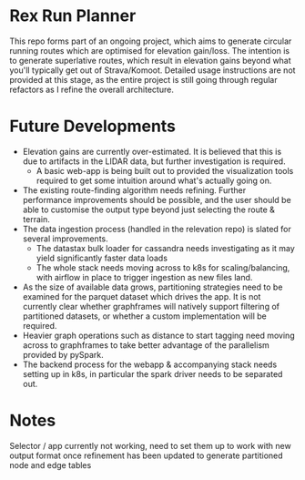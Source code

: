 # Rex Run Planner

This repo forms part of an ongoing project, which aims to generate circular running routes which are optimised for elevation gain/loss. The intention is to generate superlative routes, which result in elevation gains beyond what you'll typically get out of Strava/Komoot. Detailed usage instructions are not provided at this stage, as the entire project is still going through regular refactors as I refine the overall architecture.

# Future Developments

* Elevation gains are currently over-estimated. It is believed that this is due to artifacts in the LIDAR data, but further investigation is required.
    * A basic web-app is being built out to provided the visualization tools required to get some intuition around what's actually going on.
* The existing route-finding algorithm needs refining. Further performance improvements should be possible, and the user should be able to customise the output type beyond just selecting the route & terrain.
* The data ingestion process (handled in the relevation repo) is slated for several improvements.
    * The datastax bulk loader for cassandra needs investigating as it may yield significantly faster data loads
    * The whole stack needs moving across to k8s for scaling/balancing, with airflow in place to trigger ingestion as new files land.
* As the size of available data grows, partitioning strategies need to be examined for the parquet dataset which drives the app. It is not currently clear whether graphframes will natively support filtering of partitioned datasets, or whether a custom implementation will be required. 
* Heavier graph operations such as distance to start tagging need moving across to graphframes to take better advantage of the parallelism provided by pySpark.
* The backend process for the webapp & accompanying stack needs setting up in k8s, in particular the spark driver needs to be separated out.

# Notes

Selector / app currently not working, need to set them up to work with new output format once refinement has been updated to generate partitioned node and edge tables